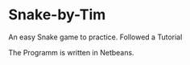 # Snake-by-Tim
An easy Snake game to practice. Followed a Tutorial 

The Programm is written in Netbeans. 
